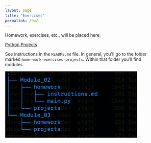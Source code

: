 ```yaml
---
layout: page
title: "Exercises"
permalink: /hw/
---
```



Homework, exercises, etc., will be placed here:

[Python Projects](https://github.com/multum-non-multa/python-projects)

See instructions in the `README.md` file.  In general, you'll go to the folder marked `home-work-exercises-projects`.  Within that folder you'll find modules.

![module tree structure](github-tree-structure.jpg)






